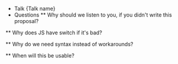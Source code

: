* Talk
{Talk name}
* Questions
** Why should we listen to you, if you didn't write this proposal?

** Why does JS have switch if it's bad?

** Why do we need syntax instead of workarounds?

** When will this be usable?
